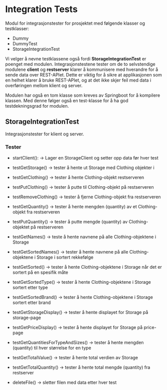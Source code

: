 # Integration Tests

Modul for integrasjonstester for prosjektet med følgende klasser og testklasser:

- Dummy
- DummyTest
- StorageIntegrationTest

Vi velger å nevne testklassene også fordi **StorageIntegrationTest** er poenget med modulen. Integrasjonstestene tester om de to selvstendige modulene **client** og **restserver** klarer å kommunisere med hverandre for å sende data over REST-APIet. Dette er viktig for å sikre at applikasjonen som en helhet klarer å bruke REST-APIet, og at det ikke skjer feil med data i overføringen mellom klient og server.

Modulen har også en tom klasse som kreves av Springboot for å kompilere klassen. Med denne følger også en test-klasse for å ha god testdekningsgrad for modulen.

## StorageIntegrationTest

Integrasjonstester for klient og server.

### Tester

- startClient(): -> Lager en StorageClient og setter opp data før hver test

- testGetStorage() -> tester å hente ut Storage med Clothing objekter i

- testGetClothing() -> tester å hente Clothing-objekt restserveren

- testPutClothing() -> tester å putte til Clothing-objekt på restserveren

- testRemoveClothing() -> tester å fjerne Clothing-objekt fra restserveren

- testGetQuantity() -> tester å hente mengden (quantity) av et Clothing-objekt fra restserveren

- testPutQuantity() -> tester å putte mengde (quantity) av Clothing-objektet på restserveren  

- testGetNames() -> teste å hente navnene på alle Clothing-objektene i Storage

- testGetSortedNames() -> tester å hente navnene på alle Clothing-objektene i Storage i sortert rekkefølge

- testGetSorted() -> tester å hente Clothing-objektene i Storage når det er sortert på en spesifik måte

- testGetSortedType() -> tester å hente Clothing-objektene i Storage sortert etter type

- testGetSortedBrand() -> tester å hente Clothing-objektene i Storage sortert etter brand

- testGetStorageDisplay() -> tester å hente displayet for Storage på storage-page

- testGetPriceDisplay() -> tester å hente displayet for Storage på price-page

- testGetQuantitiesForTypeAndSizes() -> tester å hente mengden (quantity) til hver størrelse for en type

- testGetTotalValue() -> tester å hente total verdien av Storage

- testGetTotalQuantity() -> tester å hente total mengde (quantity) fra restserver

- deleteFile() -> sletter filen med data etter hver test